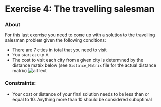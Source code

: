 # Exercise 4: The travelling salesman

### About
For this last exercise you need to come up with a solution to the travelling salesman problem given the following conditions:
* There are 7 cities in total that you need to visit
* You start at city A
* The cost to visit each city from a given city is determined by the distance matrix below (see `Distance_Matrix` file for the actual distance matrix)
![alt text](https://drive.google.com/uc?export=download&id=1Df5LpySiNi3781BOMrWPS_4i1rUktRjh)


### Constraints:
* Your cost or distance of your final solution needs to be less than or equal to 10. Anything more than 10 should be considered suboptimal

